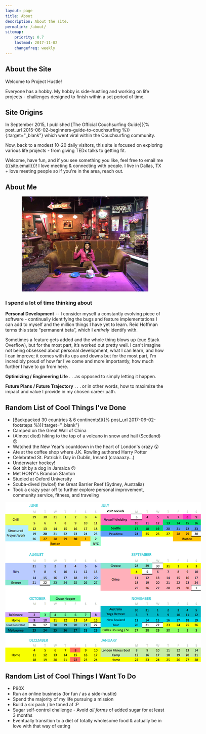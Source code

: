 ```yaml
---
layout: page
title: About
description: About the site.
permalink: /about/
sitemap:
    priority: 0.7
    lastmod: 2017-11-02
    changefreq: weekly
---
```


## About the Site

Welcome to Project Hustle! 

Everyone has a hobby. My hobby is side-hustling and working on life projects - challenges designed to finish within a set period of time. 


## Site Origins

In September 2015, I published [The Official Couchsurfing Guide]({% post_url 2015-06-02-beginners-guide-to-couchsurfing %}){:target="_blank"} which went viral within the Couchsurfing community. 

Now, back to a modest 10-20 daily visitors, this site is focused on exploring various life projects - from giving TEDx talks to getting fit. 

Welcome, have fun, and if you see something you like, feel free to email me ({{site.email}})! I love meeting & connecting with people. I live in Dallas, TX + love meeting people so if you're in the area, reach out.


## About Me

<div align="center"><a href="#" class="image main"><img src="/images/posts/friends.jpg" style="max-width:400px" alt="" /></a></div>

### I spend a lot of time thinking about

__Personal Development__ -- I consider myself a constantly evolving piece of software - continually identifying the bugs and feature implementations I can add to myself and the million things I have yet to learn. Reid Hoffman terms this state “permanent beta”, which I *entirely* identify with.

Sometimes a feature gets added and the whole thing blows up (cue Stack Overflow), but for the most part, it’s worked out pretty well. I can't imagine not being obsessed about personal development, what I can learn, and how I can improve; it comes with its ups and downs but for the most part, I'm incredibly proud of how far I've come and more importantly, how much further I have to go from here.

__Optimizing / Engineering Life__ . . .as opposed to simply letting it happen.

__Future Plans / Future Trajectory__ . . . or in other words, how to maximize the impact and value I provide in my chosen career path.

## Random List of Cool Things I've Done

* [Backpacked 30 countries & 6 continents!]({% post_url 2017-06-02-footsteps %}){:target="_blank"} 
* Camped on the Great Wall of China
* (Almost died) hiking to the top of a volcano in snow and hail (Scotland) 😕
* Watched the New Year's countdown in the heart of London's crazy 😮
* Ate at the coffee shop where J.K. Rowling authored Harry Potter
* Celebrated St. Patrick’s Day in Dublin, Ireland (craaaazy...)
* Underwater hockey!
* Got bit by a dog in Jamaica 😕
* Met HONY's Brandon Stanton 
* Studied at Oxford University
* Scuba-dived (twice!) the Great Barrier Reef (Sydney, Australia)
* Took a crazy year off to further explore personal improvement, community service, fitness, and traveling

<div align="center"><a href="#" class="image main"><img src="/images/about-page/8-mo.png" style="max-width:700px" alt="" /></a></div>

## Random List of Cool Things I Want To Do

* P90X
* Run an online business (for fun / as a side-hustle)
* Spend the majority of my life pursuing a mission
* Build a six pack / be toned af :P
* Sugar self-control challenge - Avoid *all forms* of added sugar for at least 3 months
* Eventually transition to a diet of totally wholesome food & actually be in love with that way of eating



